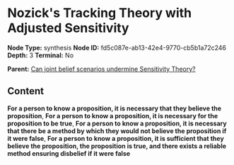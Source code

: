 # Nozick's Tracking Theory with Adjusted Sensitivity

**Node Type:** synthesis
**Node ID:** fd5c087e-ab13-42e4-9770-cb5b1a72c246
**Depth:** 3
**Terminal:** No

**Parent:** [Can joint belief scenarios undermine Sensitivity Theory?](can-joint-belief-scenarios-undermine-sensitivity-theory.md)

## Content

**For a person to know a proposition, it is necessary that they believe the proposition**, **For a person to know a proposition, it is necessary for the proposition to be true**, **For a person to know a proposition, it is necessary that there be a method by which they would not believe the proposition if it were false**, **For a person to know a proposition, it is sufficient that they believe the proposition, the proposition is true, and there exists a reliable method ensuring disbelief if it were false**
